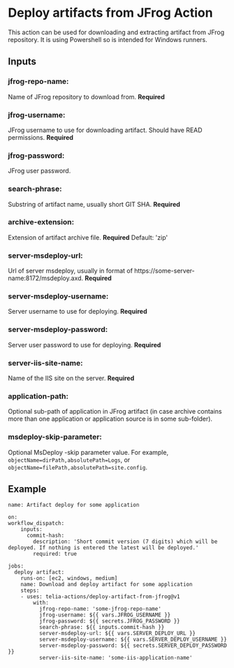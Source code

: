 
# Deploy artifacts from JFrog Action

This action can be used for downloading and extracting artifact from JFrog repository.
It is using Powershell so is intended for Windows runners.

## Inputs

### jfrog-repo-name:
Name of JFrog repository to download from. **Required**
### jfrog-username:
  JFrog username to use for downloading artifact. Should have READ permissions. **Required**
### jfrog-password:
  JFrog user password.
### search-phrase:
  Substring of artifact name, usually short GIT SHA. **Required**
### archive-extension:
  Extension of artifact archive file. **Required**
  Default: 'zip'
### server-msdeploy-url:
  Url of server msdeploy, usually in format of https://some-server-name:8172/msdeploy.axd. **Required**
### server-msdeploy-username:
  Server username to use for deploying. **Required**
### server-msdeploy-password:
  Server user password to use for deploying. **Required**
### server-iis-site-name:
  Name of the IIS site on the server. **Required**
### application-path:
  Optional sub-path of application in JFrog artifact (in case archive contains more than one application or application source is in some sub-folder).
### msdeploy-skip-parameter:
  Optional MsDeploy -skip parameter value. For example, `objectName=dirPath,absolutePath=Logs`, or `objectName=filePath,absolutePath=site.config`.


## Example

    name: Artifact deploy for some application
    
    on:
    workflow_dispatch:
        inputs:
          commit-hash:
            description: 'Short commit version (7 digits) which will be deployed. If nothing is entered the latest will be deployed.'
            required: true
    
    jobs:
      deploy artifact:
        runs-on: [ec2, windows, medium]
        name: Download and deploy artifact for some application
        steps:
        - uses: telia-actions/deploy-artifact-from-jfrog@v1
            with:
              jfrog-repo-name: 'some-jfrog-repo-name'
              jfrog-username: ${{ vars.JFROG_USERNAME }}
              jfrog-password: ${{ secrets.JFROG_PASSWORD }}
              search-phrase: ${{ inputs.commit-hash }}
              server-msdeploy-url: ${{ vars.SERVER_DEPLOY_URL }}
              server-msdeploy-username: ${{ vars.SERVER_DEPLOY_USERNAME }}
              server-msdeploy-password: ${{ secrets.SERVER_DEPLOY_PASSWORD }}
              server-iis-site-name: 'some-iis-application-name'
            
